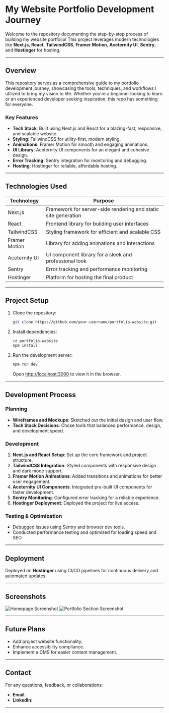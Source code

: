 # My Website Portfolio Development Journey

Welcome to the repository documenting the step-by-step process of building my website portfolio! This project leverages modern technologies like **Next.js**, **React**, **TailwindCSS**, **Framer Motion**, **Aceternity UI**, **Sentry**, and **Hostinger** for hosting.

---

## Overview
This repository serves as a comprehensive guide to my portfolio development journey, showcasing the tools, techniques, and workflows I utilized to bring my vision to life. Whether you're a beginner looking to learn or an experienced developer seeking inspiration, this repo has something for everyone.

### Key Features
- **Tech Stack**: Built using Next.js and React for a blazing-fast, responsive, and scalable website.
- **Styling**: TailwindCSS for utility-first, modern styling.
- **Animations**: Framer Motion for smooth and engaging animations.
- **UI Library**: Aceternity UI components for an elegant and cohesive design.
- **Error Tracking**: Sentry integration for monitoring and debugging.
- **Hosting**: Hostinger for reliable, affordable hosting.

---

## Technologies Used

| Technology      | Purpose                                   |
|------------------|-------------------------------------------|
| Next.js         | Framework for server-side rendering and static site generation |
| React           | Frontend library for building user interfaces |
| TailwindCSS     | Styling framework for efficient and scalable CSS |
| Framer Motion   | Library for adding animations and interactions |
| Aceternity UI   | UI component library for a sleek and professional look |
| Sentry          | Error tracking and performance monitoring |
| Hostinger       | Platform for hosting the final product |

---

## Project Setup

1. Clone the repository:
   ```bash
   git clone https://github.com/your-username/portfolio-website.git
   ```
2. Install dependencies:
   ```bash
   cd portfolio-website
   npm install
   ```
3. Run the development server:
   ```bash
   npm run dev
   ```
   Open [http://localhost:3000](http://localhost:3000) to view it in the browser.

---

## Development Process

### Planning
- **Wireframes and Mockups**: Sketched out the initial design and user flow.
- **Tech Stack Decisions**: Chose tools that balanced performance, design, and development speed.

### Development
1. **Next.js and React Setup**: Set up the core framework and project structure.
2. **TailwindCSS Integration**: Styled components with responsive design and dark mode support.
3. **Framer Motion Animations**: Added transitions and animations for better user engagement.
4. **Aceternity UI Components**: Integrated pre-built UI components for faster development.
5. **Sentry Monitoring**: Configured error tracking for a reliable experience.
6. **Hostinger Deployment**: Deployed the project for live access.

### Testing & Optimization
- Debugged issues using Sentry and browser dev tools.
- Conducted performance testing and optimized for loading speed and SEO.

---

## Deployment
Deployed on **Hostinger** using CI/CD pipelines for continuous delivery and automated updates.

---

## Screenshots
![Homepage Screenshot](path-to-screenshot1.png)
![Portfolio Section Screenshot](path-to-screenshot2.png)

---

## Future Plans
- Add project website functionality.
- Enhance accessibility compliance.
- Implement a CMS for easier content management.


---

## Contact
For any questions, feedback, or collaborations:
- **Email**: 
- **LinkedIn**: 


---


